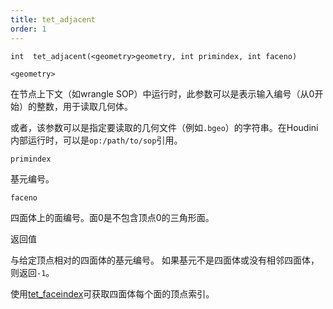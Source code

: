 ```yaml
---
title: tet_adjacent
order: 1
---
```

`int  tet_adjacent(<geometry>geometry, int primindex, int faceno)`

`<geometry>`

在节点上下文（如wrangle SOP）中运行时，此参数可以是表示输入编号（从0开始）的整数，用于读取几何体。

或者，该参数可以是指定要读取的几何文件（例如`.bgeo`）的字符串。在Houdini内部运行时，可以是`op:/path/to/sop`引用。

`primindex`

基元编号。

`faceno`

四面体上的面编号。面0是不包含顶点0的三角形面。

返回值

与给定顶点相对的四面体的基元编号。
如果基元不是四面体或没有相邻四面体，则返回`-1`。

使用[tet_faceindex](tet_faceindex.html "返回四面体每个面的顶点索引。")可获取四面体每个面的顶点索引。

